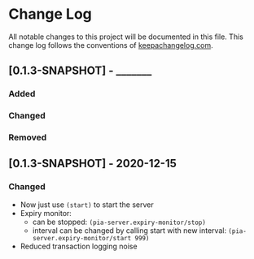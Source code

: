 # Change Log
All notable changes to this project will be documented in this file. This change log follows the conventions of [keepachangelog.com](http://keepachangelog.com/).

## [0.1.3-SNAPSHOT] - _______
### Added
### Changed
### Removed

## [0.1.3-SNAPSHOT] - 2020-12-15
### Changed
* Now just use `(start)` to start the server
* Expiry monitor:
    - can be stopped: `(pia-server.expiry-monitor/stop)`
    - interval can be changed by calling start with new interval: 
        `(pia-server.expiry-monitor/start 999)`
* Reduced transaction logging noise

